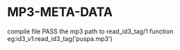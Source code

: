 # MP3-META-DATA

compile file 
PASS the mp3 path to read_id3_tag/1 function
eg:id3_v1:read_id3_tag('puspa.mp3')
